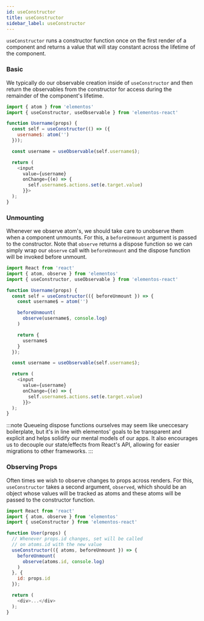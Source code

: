 ```yaml
---
id: useConstructor
title: useConstructor
sidebar_label: useConstructor
---
```


`useConstructor` runs a constructor function once on the first render of a component and returns a value that will stay constant across the lifetime of the component.

### Basic

We typically do our observable creation inside of `useConstructor` and then return the observables from the constructor for access during the remainder of the component's lifetime.

```js
import { atom } from 'elementos'
import { useConstructor, useObservable } from 'elementos-react'

function Username(props) {
  const self = useConstructor(() => ({
    username$: atom('')
  }));

  const username = useObservable(self.username$);

  return (
    <input 
      value={username} 
      onChange={(e) => {
        self.username$.actions.set(e.target.value)
      }}>
  );
}
```

### Unmounting

Whenever we observe atom's, we should take care to unobserve them when a component unmounts. For this, a `beforeUnmount` argument is passed to the constructor. Note that `observe` returns a dispose function so we can simply wrap our `observe` call with `beforeUnmount` and the dispose function will be invoked before unmount.

```js
import React from 'react'
import { atom, observe } from 'elementos'
import { useConstructor, useObservable } from 'elementos-react'

function Username(props) {
  const self = useConstructor(({ beforeUnmount }) => {
    const username$ = atom('')

    beforeUnmount(
      observe(username$, console.log)
    )

    return {
      username$
    }
  });

  const username = useObservable(self.username$);

  return (
    <input 
      value={username} 
      onChange={(e) => {
        self.username$.actions.set(e.target.value)
      }}>
  );
}
```

:::note 
Queueing dispose functions ourselves may seem like uneccesary boilerplate, but it's in line with elementos' goals to be transparent and explicit and helps solidify our mental models of our apps. It also encourages us to decouple our state/effects from React's API, allowing for easier migrations to other frameworks.
:::

### Observing Props

Often times we wish to observe changes to props across renders. For this, `useConstructor` takes a second argument, `observed`, which should be an object whose values will be tracked as atoms and these atoms will be passed to the constructor function.

```js
import React from 'react'
import { atom, observe } from 'elementos'
import { useConstructor } from 'elementos-react'

function User(props) {
  // Whenever props.id changes, set will be called 
  // on atoms.id with the new value
  useConstructor(({ atoms, beforeUnmount }) => {
    beforeUnmount(
      observe(atoms.id, console.log)
    )
  }, {
    id: props.id
  });

  return (
    <div>...</div>
  );
}
```
